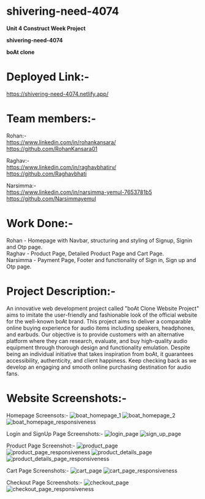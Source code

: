 # shivering-need-4074

**Unit 4 Construct Week Project**

**shivering-need-4074**

**boAt clone**

# Deployed Link:-
https://shivering-need-4074.netlify.app/

# Team members:-
Rohan:- <br/>
https://www.linkedin.com/in/rohankansara/  <br/>
https://github.com/RohanKansara01 <br/>

Raghav:- <br/>
https://www.linkedin.com/in/raghavbhatirv/ <br/>
https://github.com/Raghavbhati <br/>

Narsimma:- <br/>
https://www.linkedin.com/in/narsimma-yemul-7653781b5 <br/>
https://github.com/Narsimmayemul <br/>

# Work Done:-
Rohan - Homepage with Navbar, structuring and styling of Signup, Signin and Otp page. <br/>
Raghav - Product Page, Detailed Product Page and Cart Page. <br/>
Narsimma - Payment Page, Footer and functionality of Sign in, Sign up and Otp page. <br/>

# Project Description:-
An innovative web development project called "boAt Clone Website Project" aims to imitate the user-friendly and fashionable look of the official website for the well-known boAt brand. This project aims to deliver a comparable online buying experience for audio items including speakers, headphones, and earbuds. Our objective is to provide customers with an alternative platform where they can research, evaluate, and buy high-quality audio equipment through thorough design and functionality emulation. Despite being an individual initiative that takes inspiration from boAt, it guarantees accessibility, authenticity, and client happiness. Keep checking back as we develop an engaging and smooth online purchasing destination for audio fans.

# Website Screenshots:-

Homepage Screensots:-
![boat_homepage_1](https://github.com/RohanKansara01/boAt-Website-Clone/assets/142526317/e8bc2d0f-ed6c-4c55-a506-9500ca0d2b1d)
![boat_homepage_2](https://github.com/RohanKansara01/boAt-Website-Clone/assets/142526317/f4bf172a-9b1e-45e5-aff6-11eb389c2a94)
![boat_homepage_responsiveness](https://github.com/RohanKansara01/boAt-Website-Clone/assets/142526317/6c95ecb3-4b47-464a-b8a3-873cdb553f27)

Login and SignUp Page Screenshots:-
![login_page](https://github.com/RohanKansara01/boAt-Website-Clone/assets/142526317/059915e0-526f-4b50-b22e-659b00576ead)
![sign_up_page](https://github.com/RohanKansara01/boAt-Website-Clone/assets/142526317/ccdd1e8d-8cf5-41f7-93f0-cd61fde61d32)

Product Page Screenshot:-
![product_page](https://github.com/RohanKansara01/boAt-Website-Clone/assets/142526317/a4c2abfc-3489-41a2-a6ff-0f1010cd5b4d)
![product_page_responsiveness](https://github.com/RohanKansara01/boAt-Website-Clone/assets/142526317/7f636fd2-a116-4f45-83b3-fb7517a415b3)
![product_details_page](https://github.com/RohanKansara01/boAt-Website-Clone/assets/142526317/4a1886e1-1bfc-45a5-9667-46a4e9ff722d)
![product_details_page_responsiveness](https://github.com/RohanKansara01/boAt-Website-Clone/assets/142526317/4fd93918-f0b3-4f80-85fb-70d547afc498)

Cart Page Screenshots:-
![cart_page](https://github.com/RohanKansara01/boAt-Website-Clone/assets/142526317/8995ce90-c428-4c2a-9030-b331a603b842)
![cart_page_responsiveness](https://github.com/RohanKansara01/boAt-Website-Clone/assets/142526317/152a9adf-3e26-42c6-9d56-f8e15f58b410)

Checkout Page Screenshots:-
![checkout_page](https://github.com/RohanKansara01/boAt-Website-Clone/assets/142526317/d4d3d1aa-ca32-4af1-b62f-85a6f8c9eb03)
![checkout_page_responsiveness](https://github.com/RohanKansara01/boAt-Website-Clone/assets/142526317/9561a395-19e8-460a-b9f8-8b8636db51b5)
